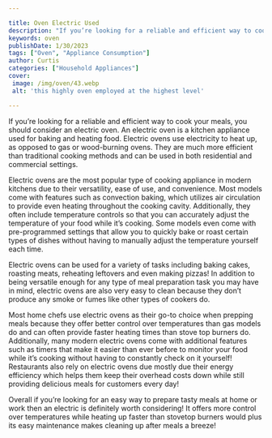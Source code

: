 ```yaml
---

title: Oven Electric Used
description: "If you’re looking for a reliable and efficient way to cook your meals, you should consider an electric oven. An electric oven is a...get more info"
keywords: oven
publishDate: 1/30/2023
tags: ["Oven", "Appliance Consumption"]
author: Curtis
categories: ["Household Appliances"]
cover: 
 image: /img/oven/43.webp
 alt: 'this highly oven employed at the highest level'

---
```


If you’re looking for a reliable and efficient way to cook your meals, you should consider an electric oven. An electric oven is a kitchen appliance used for baking and heating food. Electric ovens use electricity to heat up, as opposed to gas or wood-burning ovens. They are much more efficient than traditional cooking methods and can be used in both residential and commercial settings.

Electric ovens are the most popular type of cooking appliance in modern kitchens due to their versatility, ease of use, and convenience. Most models come with features such as convection baking, which utilizes air circulation to provide even heating throughout the cooking cavity. Additionally, they often include temperature controls so that you can accurately adjust the temperature of your food while it’s cooking. Some models even come with pre-programmed settings that allow you to quickly bake or roast certain types of dishes without having to manually adjust the temperature yourself each time. 

Electric ovens can be used for a variety of tasks including baking cakes, roasting meats, reheating leftovers and even making pizzas! In addition to being versatile enough for any type of meal preparation task you may have in mind, electric ovens are also very easy to clean because they don’t produce any smoke or fumes like other types of cookers do. 

Most home chefs use electric ovens as their go-to choice when prepping meals because they offer better control over temperatures than gas models do and can often provide faster heating times than stove top burners do. Additionally, many modern electric ovens come with additional features such as timers that make it easier than ever before to monitor your food while it’s cooking without having to constantly check on it yourself! Restaurants also rely on electric ovens due mostly due their energy efficiency which helps them keep their overhead costs down while still providing delicious meals for customers every day! 

Overall if you’re looking for an easy way to prepare tasty meals at home or work then an electric is definitely worth considering! It offers more control over temperatures while heating up faster than stovetop burners would plus its easy maintenance makes cleaning up after meals a breeze!
